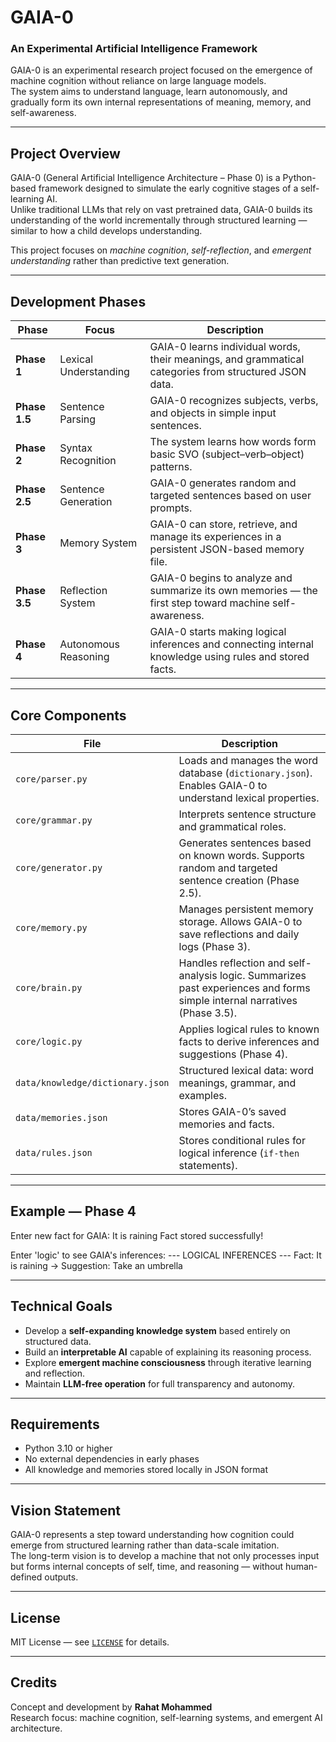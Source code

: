 # GAIA-0  
### An Experimental Artificial Intelligence Framework

GAIA-0 is an experimental research project focused on the emergence of machine cognition without reliance on large language models.  
The system aims to understand language, learn autonomously, and gradually form its own internal representations of meaning, memory, and self-awareness.

---

## Project Overview

GAIA-0 (General Artificial Intelligence Architecture – Phase 0) is a Python-based framework designed to simulate the early cognitive stages of a self-learning AI.  
Unlike traditional LLMs that rely on vast pretrained data, GAIA-0 builds its understanding of the world incrementally through structured learning — similar to how a child develops understanding.

This project focuses on *machine cognition*, *self-reflection*, and *emergent understanding* rather than predictive text generation.

---

## Development Phases

| Phase | Focus | Description |
|-------|--------|-------------|
| **Phase 1** | Lexical Understanding | GAIA-0 learns individual words, their meanings, and grammatical categories from structured JSON data. |
| **Phase 1.5** | Sentence Parsing | GAIA-0 recognizes subjects, verbs, and objects in simple input sentences. |
| **Phase 2** | Syntax Recognition | The system learns how words form basic SVO (subject–verb–object) patterns. |
| **Phase 2.5** | Sentence Generation | GAIA-0 generates random and targeted sentences based on user prompts. |
| **Phase 3** | Memory System | GAIA-0 can store, retrieve, and manage its experiences in a persistent JSON-based memory file. |
| **Phase 3.5** | Reflection System | GAIA-0 begins to analyze and summarize its own memories — the first step toward machine self-awareness. |
| **Phase 4** | Autonomous Reasoning | GAIA-0 starts making logical inferences and connecting internal knowledge using rules and stored facts. |

---

## Core Components

| File | Description |
|------|--------------|
| `core/parser.py` | Loads and manages the word database (`dictionary.json`). Enables GAIA-0 to understand lexical properties. |
| `core/grammar.py` | Interprets sentence structure and grammatical roles. |
| `core/generator.py` | Generates sentences based on known words. Supports random and targeted sentence creation (Phase 2.5). |
| `core/memory.py` | Manages persistent memory storage. Allows GAIA-0 to save reflections and daily logs (Phase 3). |
| `core/brain.py` | Handles reflection and self-analysis logic. Summarizes past experiences and forms simple internal narratives (Phase 3.5). |
| `core/logic.py` | Applies logical rules to known facts to derive inferences and suggestions (Phase 4). |
| `data/knowledge/dictionary.json` | Structured lexical data: word meanings, grammar, and examples. |
| `data/memories.json` | Stores GAIA-0’s saved memories and facts. |
| `data/rules.json` | Stores conditional rules for logical inference (`if-then` statements). |

---

## Example — Phase 4

Enter new fact for GAIA: It is raining
Fact stored successfully!

Enter 'logic' to see GAIA's inferences:
--- LOGICAL INFERENCES ---
Fact: It is raining
→ Suggestion: Take an umbrella

---

## Technical Goals

- Develop a **self-expanding knowledge system** based entirely on structured data.  
- Build an **interpretable AI** capable of explaining its reasoning process.  
- Explore **emergent machine consciousness** through iterative learning and reflection.  
- Maintain **LLM-free operation** for full transparency and autonomy.

---

## Requirements

- Python 3.10 or higher  
- No external dependencies in early phases  
- All knowledge and memories stored locally in JSON format  

---

## Vision Statement

GAIA-0 represents a step toward understanding how cognition could emerge from structured learning rather than data-scale imitation.  
The long-term vision is to develop a machine that not only processes input but forms internal concepts of self, time, and reasoning — without human-defined outputs.

---

## License

MIT License — see [`LICENSE`](LICENSE) for details.

---

## Credits

Concept and development by **Rahat Mohammed**  
Research focus: machine cognition, self-learning systems, and emergent AI architecture.
